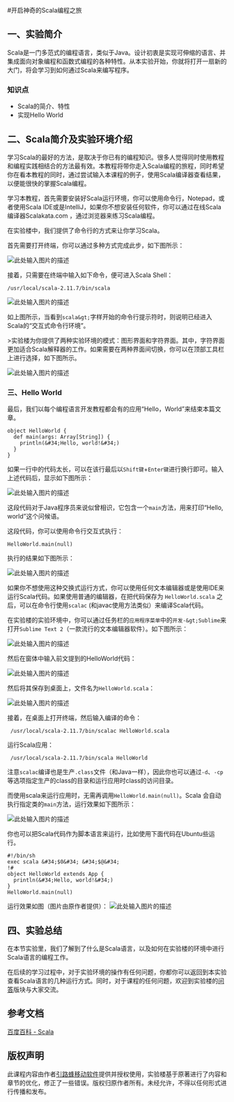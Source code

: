 #开启神奇的Scala编程之旅

## 一、实验简介

Scala是一门多范式的编程语言，类似于Java。设计初衷是实现可伸缩的语言、并集成面向对象编程和函数式编程的各种特性。从本实验开始，你就将打开一扇新的大门，将会学习到如何通过Scala来编写程序。

### 知识点

- Scala的简介、特性
- 实现Hello World


## 二、Scala简介及实验环境介绍

学习Scala的最好的方法，是取决于你已有的编程知识。很多人觉得同时使用教程和编程实践相结合的方法最有效。本教程将带你走入Scala编程的旅程，同时希望你在看本教程的同时，通过尝试输入本课程的例子，使用Scala编译器查看结果，以便能很快的掌握Scala编程。

学习本教程，首先需要安装好Scala运行环境，你可以使用命令行，Notepad，或者使用Scala IDE或是IntelliJ，如果你不想安装任何软件，你可以通过在线Scala编译器Scalakata.com ，通过浏览器来练习Scala编程。

在实验楼中，我们提供了命令行的方式来让你学习Scala。

首先需要打开终端，你可以通过多种方式完成此步，如下图所示：

![此处输入图片的描述](https://dn-anything-about-doc.qbox.me/document-uid162034labid1679timestamp1453857717469.png/wm)

接着，只需要在终端中输入如下命令，便可进入Scala Shell：
```
/usr/local/scala-2.11.7/bin/scala
```
![此处输入图片的描述](https://dn-anything-about-doc.qbox.me/document-uid162034labid1679timestamp1453857883220.png/wm)

如上图所示，当看到`scala&gt;`字样开始的命令行提示符时，则说明已经进入Scala的“交互式命令行环境”。

&gt;实验楼为你提供了两种实验环境的模式：图形界面和字符界面。其中，字符界面更加适合Scala解释器的工作。如果需要在两种界面间切换，你可以在顶部工具栏上进行选择，如下图所示。

![此处输入图片的描述](https://dn-anything-about-doc.qbox.me/document-uid162034labid1679timestamp1454472708246.png/wm)

### 三、Hello World

最后，我们以每个编程语言开发教程都会有的应用“Hello，World”来结束本篇文章。

```
object HelloWorld {
  def main(args: Array[String]) {
    println(&#34;Hello, world!&#34;)
  }
}
```

如果一行中的代码太长，可以在该行最后以`Shift键`+`Enter键`进行换行即可。输入上述代码后，显示如下图所示：

![此处输入图片的描述](https://dn-anything-about-doc.qbox.me/document-uid162034labid1679timestamp1453858896094.png/wm)

这段代码对于Java程序员来说似曾相识，它包含一个`main`方法，用来打印“Hello, world”这个问候语。

这段代码，你可以使用命令行交互式执行：

```
HelloWorld.main(null)
```
执行的结果如下图所示：

![此处输入图片的描述](https://dn-anything-about-doc.qbox.me/document-uid162034labid1679timestamp1453859037339.png/wm)

如果你不想使用这种交换式运行方式，你可以使用任何文本编辑器或是使用IDE来运行Scala代码。如果使用普通的编辑器，在把代码保存为 `HelloWorld.scala` 之后，可以在命令行使用`scalac` (和javac使用方法类似）来编译Scala代码。

在实验楼的实验环境中，你可以通过任务栏的`应用程序菜单`中的`开发-&gt;Sublime`来打开`Sublime Text 2`（一款流行的文本编辑器软件）。如下图所示：

![此处输入图片的描述](https://dn-anything-about-doc.qbox.me/document-uid162034labid1679timestamp1453859402183.png/wm)

然后在窗体中输入前文提到的HelloWorld代码：

![此处输入图片的描述](https://dn-anything-about-doc.qbox.me/document-uid162034labid1679timestamp1453859613224.png/wm)

然后将其保存到桌面上，文件名为`HelloWorld.scala`：

![此处输入图片的描述](https://dn-anything-about-doc.qbox.me/document-uid162034labid1679timestamp1453859693178.png/wm)

接着，在桌面上打开终端，然后输入编译的命令：
```
 /usr/local/scala-2.11.7/bin/scalac HelloWorld.scala
```

运行Scala应用：
```
 /usr/local/scala-2.11.7/bin/scala HelloWorld
```

注意`scalac`编译也是生产`.class`文件（和Java一样），因此你也可以通过`-d`、`-cp`等选项指定生产的class的目录和运行应用时class的访问目录。

而使用scala来运行应用时，无需再调用`HelloWorld.main(null)`。Scala 会自动执行指定类的`main`方法，运行效果如下图所示：

![此处输入图片的描述](https://dn-anything-about-doc.qbox.me/document-uid162034labid1679timestamp1453860148643.png/wm)

你也可以把Scala代码作为脚本语言来运行，比如使用下面代码在Ubuntu些运行。

```
#!/bin/sh
exec scala &#34;$0&#34; &#34;$@&#34;
!#
object HelloWorld extends App {
  println(&#34;Hello, world!&#34;)
}
HelloWorld.main(null)
```
运行效果如图（图片由原作者提供）：
![此处输入图片的描述](https://dn-anything-about-doc.qbox.me/document-uid162034labid1679timestamp1453860706807.png/wm)

## 四、实验总结

在本节实验里，我们了解到了什么是Scala语言，以及如何在实验楼的环境中进行Scala语言的编程工作。

在后续的学习过程中，对于实验环境的操作有任何问题，你都你可以返回到本实验查看Scala语言的几种运行方式。同时，对于课程的任何问题，欢迎到实验楼的[问答](https://www.shiyanlou.com/questions/)版块与大家交流。

## 参考文档

[百度百科 - Scala](http://baike.baidu.com/view/1588150.htm)

## 版权声明

此课程内容由作者[引路蜂移动软件](http://www.imobilebbs.com)提供并授权使用，实验楼基于原著进行了内容和章节的优化，修正了一些错误。版权归原作者所有。未经允许，不得以任何形式进行传播和发布。